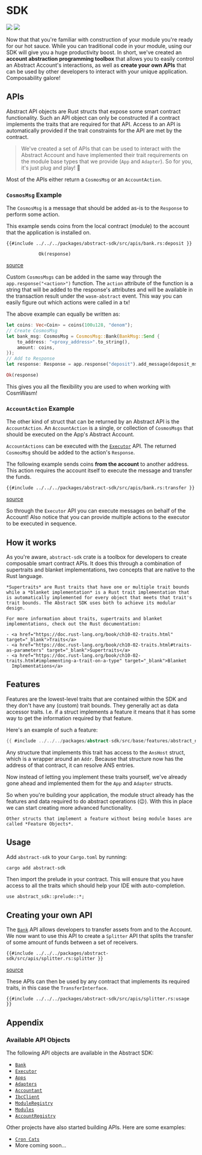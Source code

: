 # SDK

[![](https://docs.rs/abstract-sdk/badge.svg)](https://docs.rs/abstract-sdk) [![](https://img.shields.io/crates/v/abstract-sdk)](https://crates.io/crates/abstract-sdk)

Now that that you're familiar with construction of your module you're ready for our hot sauce. While you can traditional code in your module, using our SDK will give you a huge productivity boost. In short, we've created an **account abstraction programming toolbox** that allows you to easily control an Abstract Account's interactions, as well as **create your own APIs** that can be used by other developers to interact with your unique application. Composability galore!

## APIs

Abstract API objects are Rust structs that expose some smart contract functionality. Such an API object can only be constructed if a contract implements the traits that are required for that API. Access to an API is automatically provided if the trait constraints for the API are met by the contract.

> We've created a set of APIs that can be used to interact with the Abstract Account and have implemented their trait requirements on the module base types that we provide (`App` and `Adapter`). So for you, it's just plug and play! 🎉

Most of the APIs either return a `CosmosMsg` or an `AccountAction`.

### `CosmosMsg` Example

 The `CosmosMsg` is a message that should be added as-is to the `Response` to perform some action.

This example sends coins from the local contract (module) to the account that the application is installed on.

```rust,ignore
{{#include ../../../packages/abstract-sdk/src/apis/bank.rs:deposit }}

            Ok(response)
```
[source](https://github.com/AbstractSDK/abstract/blob/main/framework/packages/abstract-sdk/src/apis/bank.rs#L321)

Custom `CosmosMsgs` can be added in the same way through the `app.response("<action>")` function. The `action` attribute of the function is a string that will be added to the response's attributes and will be available in the transaction result under the `wasm-abstract` event. This way you can easily figure out which actions were called in a tx!

The above example can equally be written as:

```rust
let coins: Vec<Coin> = coins(100u128, "denom");
// Create CosmosMsg
let bank_msg: CosmosMsg = CosmosMsg::Bank(BankMsg::Send {
    to_address: "<proxy_address>".to_string(),
    amount: coins,
});
// Add to Response
let response: Response = app.response("deposit").add_message(deposit_msg);

Ok(response)
```

This gives you all the flexibility you are used to when working with CosmWasm!

### `AccountAction` Example

The other kind of struct that can be returned by an Abstract API is the `AccountAction`. An `AccountAction` is a single, or collection of `CosmosMsgs` that should be executed on the App's Abstract Account.

`AccountActions` can be executed with the [`Executor`](https://docs.rs/abstract-sdk/latest/abstract_sdk/struct.Executor.html) API. The returned `CosmosMsg` should be added to the action's `Response`.

The following example sends coins **from the account** to another address. This action requires the account itself to execute the message and transfer the funds.

```rust,ignore
{{#include ../../../packages/abstract-sdk/src/apis/bank.rs:transfer }}
```

[source](https://github.com/AbstractSDK/abstract/blob/main/framework/packages/abstract-sdk/src/apis/bank.rs#L277)

So through the `Executor` API you can execute messages on behalf of the Account! Also notice that you can provide multiple actions to the executor to be executed in sequence.

## How it works

As you're aware, `abstract-sdk` crate is a toolbox for developers to create composable smart contract APIs. It does this through a combination of supertraits and blanket implementations, two concepts that are native to the Rust language.

```admonish info
*Supertraits* are Rust traits that have one or multiple trait bounds while a *blanket implementation* is a Rust trait implementation that is automatically implemented for every object that meets that trait's trait bounds. The Abstract SDK uses both to achieve its modular design.

For more information about traits, supertraits and blanket implementations, check out the Rust documentation:

- <a href="https://doc.rust-lang.org/book/ch10-02-traits.html" target="_blank">Traits</a>
- <a href="https://doc.rust-lang.org/book/ch10-02-traits.html#traits-as-parameters" target="_blank">Supertraits</a>
- <a href="https://doc.rust-lang.org/book/ch10-02-traits.html#implementing-a-trait-on-a-type" target="_blank">Blanket
  Implementations</a>
```

## Features

Features are the lowest-level traits that are contained within the SDK and they don't have any (custom) trait bounds. They generally act as data accessor traits. I.e. if a struct implements a feature it means that it has some way to get the
information required by that feature.

Here's an example of such a feature:

```rust
{{ #include ../../../packages/abstract-sdk/src/base/features/abstract_name_service.rs:ans }}
```

Any structure that implements this trait has access to the `AnsHost` struct, which is a wrapper around an `Addr`. Because that structure now has the address of that contract, it can resolve ANS entries.

Now instead of letting you implement these traits yourself, we've already gone ahead and implemented them for the `App` and `Adapter` structs.

So when you're building your application, the module struct already has the features and data required to do abstract operations (😉). With this in place we can start creating more advanced functionality.

```admonish info
Other structs that implement a feature without being module bases are called *Feature Objects*.
```

## Usage

Add `abstract-sdk` to your `Cargo.toml` by running:

```bash
cargo add abstract-sdk
```

Then import the prelude in your contract. This will ensure that you have access to all the traits which should help your IDE with auto-completion.

```rust,ignore
use abstract_sdk::prelude::*;
```

## Creating your own API

The <a href="https://docs.rs/abstract-sdk/latest/abstract_sdk/struct.Bank.html" target="_blank">`Bank`</a> API allows developers to transfer assets from and to the Account. We now want to use this API to create a `Splitter` API that splits the transfer of some amount of funds between a set of receivers.

```rust,ignore
{{#include ../../../packages/abstract-sdk/src/apis/splitter.rs:splitter }}
```

<a href="https://github.com/AbstractSDK/abstract/blob/main/framework/packages/abstract-sdk/src/apis/splitter.rs" target="_blank">source</a>

These APIs can then be used by any contract that implements its required traits, in this case the `TransferInterface`.

```rust,ignore
{{#include ../../../packages/abstract-sdk/src/apis/splitter.rs:usage }}
```

## Appendix

### Available API Objects

The following API objects are available in the Abstract SDK:

- <a href="https://docs.rs/abstract-sdk/latest/abstract_sdk/struct.Bank.html" target="_blank">`Bank`</a>
- <a href="https://docs.rs/abstract-sdk/latest/abstract_sdk/struct.Executor.html" target="_blank">`Executor`</a>
- <a href="https://docs.rs/abstract-sdk/latest/abstract_sdk/struct.Apps.html" target="_blank">`Apps`</a>
- <a href="https://docs.rs/abstract-sdk/latest/abstract_sdk/struct.Adapters.html" target="_blank">`Adapters`</a>
- <a href="https://docs.rs/abstract-sdk/latest/abstract_sdk/struct.Accountant.html" target="_blank">`Accountant`</a>
- <a href="https://docs.rs/abstract-sdk/latest/abstract_sdk/struct.IbcClient.html" target="_blank">`IbcClient`</a>
- <a href="https://docs.rs/abstract-sdk/latest/abstract_sdk/struct.ModuleRegistry.html" target="_blank">`ModuleRegistry`</a>
- <a href="https://docs.rs/abstract-sdk/latest/abstract_sdk/struct.Modules.html" target="_blank">`Modules`</a>
- <a href="https://docs.rs/abstract-sdk/latest/abstract_sdk/struct.AccountRegistry.html" target="_blank">`AccountRegistry`</a>

Other projects have also started building APIs. Here are some examples:

- <a href="https://github.com/CronCats/abstract-croncat-app/blob/main/src/api.rs" target="_blank">`Cron Cats`</a>
- More coming soon...

